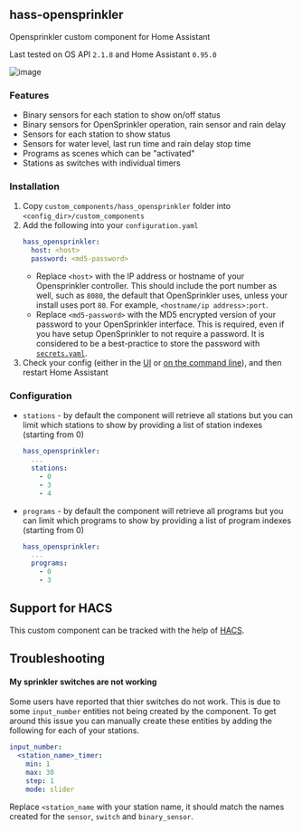 ## hass-opensprinkler

Opensprinkler custom component for Home Assistant

Last tested on OS API `2.1.8` and Home Assistant `0.95.0`

![image](https://user-images.githubusercontent.com/819711/36068687-086820ce-0f2f-11e8-81de-de53c94124f0.png)

### Features

- Binary sensors for each station to show on/off status
- Binary sensors for OpenSprinkler operation, rain sensor and rain delay
- Sensors for each station to show status
- Sensors for water level, last run time and rain delay stop time
- Programs as scenes which can be "activated"
- Stations as switches with individual timers

### Installation

1. Copy `custom_components/hass_opensprinkler` folder into `<config_dir>/custom_components`
2. Add the following into your `configuration.yaml`
    ```yaml
    hass_opensprinkler:
      host: <host>
      password: <md5-password>
    ```
    - Replace `<host>` with the IP address or hostname of your Opensprinkler controller.  This should include the port number as well, such as `8080`, the default that OpenSprinkler uses, unless your install uses port `80`.  For example, `<hostname/ip address>:port`.
    - Replace `<md5-password>` with the MD5 encrypted version of your password to your OpenSprinkler interface.  This is required, even if you have setup OpenSprinkler to not require a password.  It is considered to be a best-practice to store the password with [`secrets.yaml`](https://www.home-assistant.io/docs/configuration/secrets/).
4. Check your config (either in the [UI](https://www.home-assistant.io/integrations/config#server-control) or [on the command line](https://www.home-assistant.io/docs/tools/check_config/)), and then restart Home Assistant

### Configuration

- `stations` - by default the component will retrieve all stations but you can limit which stations to show by providing a list of station indexes (starting from 0)
    ```yaml
    hass_opensprinkler:
      ...
      stations:
        - 0
        - 3
        - 4
    ```

- `programs` - by default the component will retrieve all programs but you can limit which programs to show by providing a list of program indexes (starting from 0)
    ```yaml
    hass_opensprinkler:
      ...
      programs:
        - 0
        - 3
    ```

## Support for HACS

This custom component can be tracked with the help of [HACS](https://github.com/custom-components/hacs).

## Troubleshooting

#### My sprinkler switches are not working

Some users have reported that thier switches do not work. This is due to some `input_number` entities not being created by the component. To get around this issue you can manually create these entities by adding the following for each of your stations.

```yaml
input_number:
  <station_name>_timer:
    min: 1
    max: 30
    step: 1
    mode: slider
```

Replace `<station_name` with your station name, it should match the names created for the `sensor`, `switch` and `binary_sensor`.
